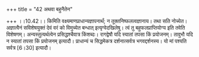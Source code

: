 +++
title = "42 अथवा बहुनैतेन"

+++
।।10.42।। किमिति वक्ष्यमाणप्राधान्यज्ञापनार्थं; न तूक्तनिष्फलत्वज्ञानाय।
तथा सति नोच्येत। अज्ञात्वैनं सविशेषयुक्तं देवं वरं को विमुच्येत बन्धात्
इत्यृग्वेदखिलेषु। त्वं तु बहुफलप्राप्तियोग्य इति तवेति विशेषणम्।
अन्यस्तुत्यर्थत्वेन प्रसिद्धश्चैवात्र किंशब्दः। रागद्वेषौ यदि स्यातां
तपसा किं प्रयोजनम्। तावुभौ यदि न स्यातां तपसा किं प्रयोजनम् इत्यादौ।
प्राधान्यं च सिद्धमेकत्र दर्शनात्सर्वत्र भगवद्दर्शनस्य। यो मां पश्यति
सर्वत्र \[6।30\] इत्यादौ।
